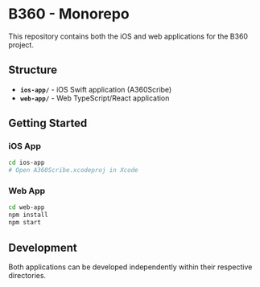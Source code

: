# B360 - Monorepo

This repository contains both the iOS and web applications for the B360 project.

## Structure

- **`ios-app/`** - iOS Swift application (A360Scribe)
- **`web-app/`** - Web TypeScript/React application

## Getting Started

### iOS App
```bash
cd ios-app
# Open A360Scribe.xcodeproj in Xcode
```

### Web App
```bash
cd web-app
npm install
npm start
```

## Development

Both applications can be developed independently within their respective directories.